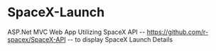# SpaceX-Launch
ASP.Net MVC Web App Utilizing SpaceX API -- https://github.com/r-spacex/SpaceX-API -- to display SpaceX Launch Details 

